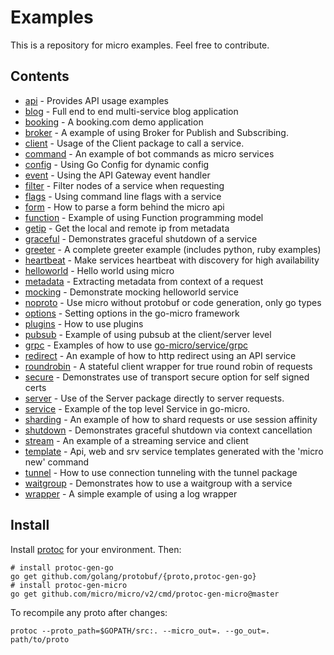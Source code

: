 # Examples

This is a repository for micro examples. Feel free to contribute.

## Contents

- [api](api) - Provides API usage examples
- [blog](blog) - Full end to end multi-service blog application
- [booking](booking) - A booking.com demo application
- [broker](broker) - A example of using Broker for Publish and Subscribing.
- [client](client) - Usage of the Client package to call a service.
- [command](command) - An example of bot commands as micro services
- [config](config) - Using Go Config for dynamic config
- [event](event) - Using the API Gateway event handler
- [filter](filter) - Filter nodes of a service when requesting
- [flags](flags) - Using command line flags with a service
- [form](form) - How to parse a form behind the micro api
- [function](function) - Example of using Function programming model
- [getip](getip) - Get the local and remote ip from metadata
- [graceful](graceful) - Demonstrates graceful shutdown of a service
- [greeter](greeter) - A complete greeter example (includes python, ruby examples)
- [heartbeat](heartbeat) - Make services heartbeat with discovery for high availability
- [helloworld](helloworld) - Hello world using micro
- [metadata](metadata) - Extracting metadata from context of a request
- [mocking](mocking) - Demonstrate mocking helloworld service
- [noproto](noproto) - Use micro without protobuf or code generation, only go types
- [options](options) - Setting options in the go-micro framework
- [plugins](plugins) - How to use plugins
- [pubsub](pubsub) - Example of using pubsub at the client/server level
- [grpc](grpc) - Examples of how to use [go-micro/service/grpc](https://github.com/micro/go-micro/service/grpc)
- [redirect](redirect) - An example of how to http redirect using an API service
- [roundrobin](roundrobin) - A stateful client wrapper for true round robin of requests
- [secure](secure) - Demonstrates use of transport secure option for self signed certs
- [server](server) - Use of the Server package directly to server requests.
- [service](service) - Example of the top level Service in go-micro.
- [sharding](sharding) - An example of how to shard requests or use session affinity
- [shutdown](shutdown) - Demonstrates graceful shutdown via context cancellation
- [stream](stream) - An example of a streaming service and client
- [template](template) - Api, web and srv service templates generated with the 'micro new' command
- [tunnel](tunnel) - How to use connection tunneling with the tunnel package
- [waitgroup](waitgroup) - Demonstrates how to use a waitgroup with a service
- [wrapper](wrapper) - A simple example of using a log wrapper

## Install

Install [protoc](https://github.com/google/protobuf) for your environment. Then:

```shell
# install protoc-gen-go
go get github.com/golang/protobuf/{proto,protoc-gen-go}
# install protoc-gen-micro
go get github.com/micro/micro/v2/cmd/protoc-gen-micro@master
```

To recompile any proto after changes:

```shell
protoc --proto_path=$GOPATH/src:. --micro_out=. --go_out=. path/to/proto
```

